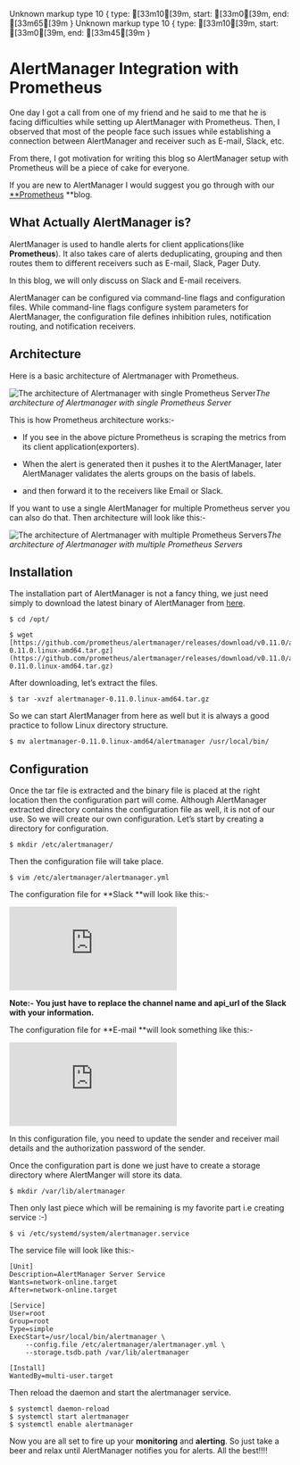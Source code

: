 Unknown markup type 10 { type: [33m10[39m, start: [33m0[39m, end: [33m65[39m }
Unknown markup type 10 { type: [33m10[39m, start: [33m0[39m, end: [33m45[39m }

# AlertManager Integration with Prometheus

One day I got a call from one of my friend and he said to me that he is facing difficulties while setting up AlertManager with Prometheus. Then, I observed that most of the people face such issues while establishing a connection between AlertManager and receiver such as E-mail, Slack, etc.

From there, I got motivation for writing this blog so AlertManager setup with Prometheus will be a piece of cake for everyone.

If you are new to AlertManager I would suggest you go through with our [**Prometheus](https://medium.com/@abhishekbhardwaj510/prometheus-overview-and-setup-dc0ee20791fb) **blog.

## What Actually AlertManager is?

AlertManager is used to handle alerts for client applications(like **Prometheus**). It also takes care of alerts deduplicating, grouping and then routes them to different receivers such as E-mail, Slack, Pager Duty.

In this blog, we will only discuss on Slack and E-mail receivers.

AlertManager can be configured via command-line flags and configuration files. While command-line flags configure system parameters for AlertManager, the configuration file defines inhibition rules, notification routing, and notification receivers.

## Architecture

Here is a basic architecture of Alertmanager with Prometheus.

![The architecture of Alertmanager with single Prometheus Server](https://cdn-images-1.medium.com/max/2800/0*Zp5xEhpasFynSMP1)*The architecture of Alertmanager with single Prometheus Server*

This is how Prometheus architecture works:-

* If you see in the above picture Prometheus is scraping the metrics from its client application(exporters).

* When the alert is generated then it pushes it to the AlertManager, later AlertManager validates the alerts groups on the basis of labels.

* and then forward it to the receivers like Email or Slack.

If you want to use a single AlertManager for multiple Prometheus server you can also do that. Then architecture will look like this:-

![The architecture of Alertmanager with multiple Prometheus Servers](https://cdn-images-1.medium.com/max/2000/0*vsKAKG-v4tbk1H6O)*The architecture of Alertmanager with multiple Prometheus Servers*

## **Installation**

The installation part of AlertManager is not a fancy thing, we just need simply to download the latest binary of AlertManager from [here](https://github.com/prometheus/alertmanager/releases).

    $ cd /opt/

    $ wget [https://github.com/prometheus/alertmanager/releases/download/v0.11.0/alertmanager-0.11.0.linux-amd64.tar.gz](https://github.com/prometheus/alertmanager/releases/download/v0.11.0/alertmanager-0.11.0.linux-amd64.tar.gz)

After downloading, let’s extract the files.

    $ tar -xvzf alertmanager-0.11.0.linux-amd64.tar.gz 

So we can start AlertManager from here as well but it is always a good practice to follow Linux directory structure.

    $ mv alertmanager-0.11.0.linux-amd64/alertmanager /usr/local/bin/

## **Configuration**

Once the tar file is extracted and the binary file is placed at the right location then the configuration part will come. Although AlertManager extracted directory contains the configuration file as well, it is not of our use. So we will create our own configuration. Let’s start by creating a directory for configuration.

    $ mkdir /etc/alertmanager/

Then the configuration file will take place.

    $ vim /etc/alertmanager/alertmanager.yml

The configuration file for **Slack **will look like this:-

<iframe src="https://medium.com/media/82e17bebb7797661dd65ea9b4a4f13e5" frameborder=0></iframe>

**Note:- You just have to replace the channel name and api_url of the Slack with your information.**

The configuration file for **E-mail **will look something like this:-

<iframe src="https://medium.com/media/97aee748db841d7f70f880ebbd48bb8e" frameborder=0></iframe>

In this configuration file, you need to update the sender and receiver mail details and the authorization password of the sender.

Once the configuration part is done we just have to create a storage directory where AlertManger will store its data.

    $ mkdir /var/lib/alertmanager

Then only last piece which will be remaining is my favorite part i.e creating service :-)

    $ vi /etc/systemd/system/alertmanager.service

The service file will look like this:-

    [Unit]
    Description=AlertManager Server Service
    Wants=network-online.target
    After=network-online.target
    
    [Service]
    User=root
    Group=root
    Type=simple
    ExecStart=/usr/local/bin/alertmanager \
        --config.file /etc/alertmanager/alertmanager.yml \
        --storage.tsdb.path /var/lib/alertmanager
    
    [Install]
    WantedBy=multi-user.target

Then reload the daemon and start the alertmanager service.

    $ systemctl daemon-reload
    $ systemctl start alertmanager
    $ systemctl enable alertmanager

Now you are all set to fire up your **monitoring** and **alerting**. So just take a beer and relax until AlertManager notifies you for alerts. All the best!!!!

